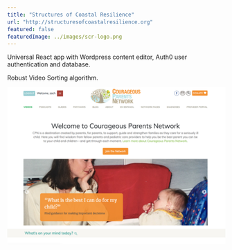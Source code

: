 ```yaml
---
title: "Structures of Coastal Resilience"
url: "http://structuresofcoastalresilience.org"
featured: false
featuredImage: ../images/scr-logo.png
---
```


Universal React app with Wordpress content editor, Auth0 user authentication and database.

Robust Video Sorting algorithm.

![Courageous Parents Network Homepage](../images/Z_cpn_home.png)
